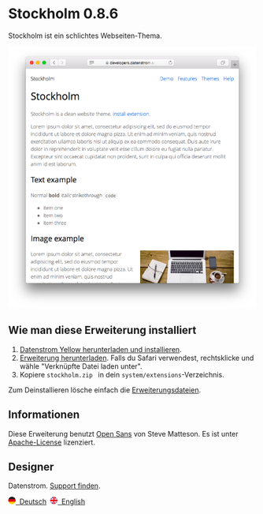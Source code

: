 Stockholm 0.8.6
===============
Stockholm ist ein schlichtes Webseiten-Thema.

<p align="center"><img src="stockholm-screenshot.png?raw=true" alt="Bildschirmfoto"></p>

## Wie man diese Erweiterung installiert

1. [Datenstrom Yellow herunterladen und installieren](https://github.com/datenstrom/yellow/).
2. [Erweiterung herunterladen](https://github.com/datenstrom/yellow-extensions/raw/master/zip/stockholm.zip). Falls du Safari verwendest, rechtsklicke und wähle "Verknüpfte Datei laden unter".
3. Kopiere `stockholm.zip ` in dein `system/extensions`-Verzeichnis.

Zum Deinstallieren lösche einfach die [Erweiterungsdateien](extension.ini).

## Informationen

Diese Erweiterung benutzt [Open Sans](http://www.opensans.com) von Steve Matteson. Es ist unter [Apache-License](https://opensource.org/licenses/Apache-2.0) lizenziert.

## Designer

Datenstrom. [Support finden](https://extensions.datenstrom.se/de/help/).

<p>
<a href="README-de.md"><img src="https://raw.githubusercontent.com/datenstrom/yellow-extensions/master/features/help/language-de.png" width="15" height="15" alt="Deutsch">&nbsp; Deutsch</a>&nbsp;
<a href="README.md"><img src="https://raw.githubusercontent.com/datenstrom/yellow-extensions/master/features/help/language-en.png" width="15" height="15" alt="English">&nbsp; English</a>&nbsp;
</p>
